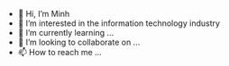- 👋 Hi, I’m Minh 
- 👀 I’m interested in the information technology industry
- 🌱 I’m currently learning ...
- 💞️ I’m looking to collaborate on ...
- 📫 How to reach me ...

<!---
Mnh-tr/Mnh-tr is a ✨ special ✨ repository because its `README.md` (this file) appears on your GitHub profile.
You can click the Preview link to take a look at your changes.
--->
